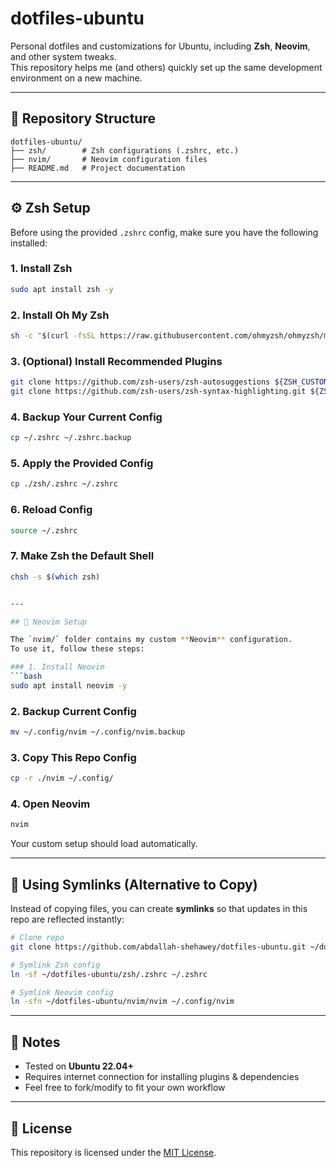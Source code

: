 # dotfiles-ubuntu

Personal dotfiles and customizations for Ubuntu, including **Zsh**, **Neovim**, and other system tweaks.  
This repository helps me (and others) quickly set up the same development environment on a new machine.

---

## 📂 Repository Structure

```text
dotfiles-ubuntu/
├── zsh/        # Zsh configurations (.zshrc, etc.)
├── nvim/       # Neovim configuration files
├── README.md   # Project documentation
```

---

## ⚙️ Zsh Setup

Before using the provided `.zshrc` config, make sure you have the following installed:

### 1. Install Zsh
```bash
sudo apt install zsh -y
```

### 2. Install Oh My Zsh
```bash
sh -c "$(curl -fsSL https://raw.githubusercontent.com/ohmyzsh/ohmyzsh/master/tools/install.sh)"
```

### 3. (Optional) Install Recommended Plugins
```bash
git clone https://github.com/zsh-users/zsh-autosuggestions ${ZSH_CUSTOM:-~/.oh-my-zsh/custom}/plugins/zsh-autosuggestions
git clone https://github.com/zsh-users/zsh-syntax-highlighting.git ${ZSH_CUSTOM:-~/.oh-my-zsh/custom}/plugins/zsh-syntax-highlighting
```

### 4. Backup Your Current Config
```bash
cp ~/.zshrc ~/.zshrc.backup
```

### 5. Apply the Provided Config
```bash
cp ./zsh/.zshrc ~/.zshrc
```

### 6. Reload Config
```bash
source ~/.zshrc
```

### 7. Make Zsh the Default Shell
```bash
chsh -s $(which zsh)


---

## 📝 Neovim Setup

The `nvim/` folder contains my custom **Neovim** configuration.  
To use it, follow these steps:

### 1. Install Neovim
```bash
sudo apt install neovim -y
```

### 2. Backup Current Config
```bash
mv ~/.config/nvim ~/.config/nvim.backup
```

### 3. Copy This Repo Config
```bash
cp -r ./nvim ~/.config/
```

### 4. Open Neovim
```bash
nvim
```

Your custom setup should load automatically.

---

## 🔗 Using Symlinks (Alternative to Copy)

Instead of copying files, you can create **symlinks** so that updates in this repo are reflected instantly:

```bash
# Clone repo
git clone https://github.com/abdallah-shehawey/dotfiles-ubuntu.git ~/dotfiles-ubuntu

# Symlink Zsh config
ln -sf ~/dotfiles-ubuntu/zsh/.zshrc ~/.zshrc

# Symlink Neovim config
ln -sfn ~/dotfiles-ubuntu/nvim/nvim ~/.config/nvim
```

---

## 📌 Notes

- Tested on **Ubuntu 22.04+**  
- Requires internet connection for installing plugins & dependencies  
- Feel free to fork/modify to fit your own workflow  

---

## 📜 License

This repository is licensed under the [MIT License](LICENSE.md).
